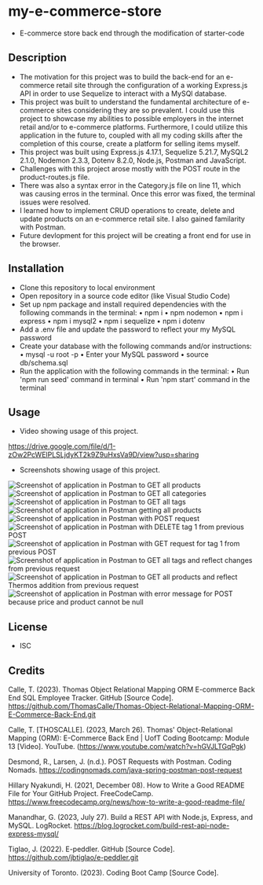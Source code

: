 # my-e-commerce-store
- E-commerce store back end through the modification of starter-code

## Description
- The motivation for this project was to build the back-end for an e-commerce retail site through the configuration of a working Express.js API in order to use Sequelize to interact with a MySQl database. 
- This project was built to understand the fundamental architecture of e-commerce sites considering they are so prevalent. I could use this project to showcase my abilities to possible employers in the internet retail and/or to e-commerce platforms. Furthermore, I could utilize this application in the future to, coupled with all my coding skills after the completion of this course, create a platform for selling items myself. 
- This project was built using Express.js 4.17.1, Sequelize 5.21.7, MySQL2 2.1.0, Nodemon 2.3.3, Dotenv 8.2.0, Node.js, Postman and JavaScript.
- Challenges with this project arose mostly with the POST route in the product-routes.js file.
- There was also a syntax error in the Category.js file on line 11, which was causing erros in the terminal. Once this error was fixed, the terminal issues were resolved. 
- I learned how to implement CRUD operations to create, delete and update products on an e-commerce retail site. I also gained familarity with Postman. 
- Future devlopment for this project will be creating a front end for use in the browser.

## Installation
- Clone this repository to local environment
- Open repository in a source code editor (like Visual Studio Code)
- Set up npm package and install required dependencies with the following commands in the terminal:
    • npm i
    • npm nodemon
    • npm i express
    • npm i mysql2
    • npm i sequelize
    • npm i dotenv
- Add a .env file and update the password to reflect your my MySQL password
- Create your database with the following commands and/or instructions: 
    • mysql -u root -p 
    • Enter your MySQL password
    • source db/schema.sql 
- Run the application with the following commands in the terminal:
    • Run 'npm run seed' command in terminal 
    • Run 'npm start' command in the terminal  

## Usage
- Video showing usage of this project.

https://drive.google.com/file/d/1-zOw2PcWElPLSLjdyKT2k9Z9uHxsVa9D/view?usp=sharing

- Screenshots showing usage of this project.

![Screenshot of application in Postman to GET all products](images/screenshot1.png)
![Screenshot of application in Postman to GET all categories](images/screenshot2.png)
![Screenshot of application in Postman to GET all tags](images/screenshot3.png)
![Screenshot of application in Postman getting all products](images/screenshot4.png)
![Screenshot of application in Postman with POST request](images/screenshot5.png)
![Screenshot of application in Postman with DELETE tag 1 from previous POST](images/screenshot6.png)
![Screenshot of application in Postman with GET request for tag 1 from previous POST](images/screenshot7.png)
![Screenshot of application in Postman to GET all tags and reflect changes from previous request](images/screenshot8.png)
![Screenshot of application in Postman to GET all products and reflect Thermos addition from previous request ](images/screenshot9.png)
![Screenshot of application in Postman with error message for POST because price and product cannot be null](images/screenshot10.png)

## License 
- ISC

## Credits

Calle, T. (2023). Thomas Object Relational Mapping ORM E-commerce Back End SQL Employee Tracker. GitHub [Source Code]. https://github.com/ThomasCalle/Thomas-Object-Relational-Mapping-ORM-E-Commerce-Back-End.git

Calle, T. [THOSCALLE]. (2023, March 26). Thomas' Object-Relational Mapping (ORM): E-Commerce Back End | UofT Coding Bootcamp: Module 13 [Video]. YouTube. (https://www.youtube.com/watch?v=hGVJLTGqPgk)

Desmond, R., Larsen, J. (n.d.). POST Requests with Postman. Coding Nomads.  https://codingnomads.com/java-spring-postman-post-request

Hillary Nyakundi, H. (2021, December 08). How to Write a Good README File for Your GitHub Project. FreeCodeCamp. https://www.freecodecamp.org/news/how-to-write-a-good-readme-file/

Manandhar, G. (2023, July 27). Build a REST API with Node.js, Express, and MySQL. LogRocket. https://blog.logrocket.com/build-rest-api-node-express-mysql/

Tiglao, J. (2022). E-peddler. GitHub [Source Code]. https://github.com/jbtiglao/e-peddler.git

University of Toronto. (2023). Coding Boot Camp [Source Code].
